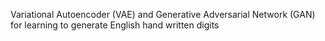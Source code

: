Variational Autoencoder (VAE) and Generative Adversarial Network (GAN) for learning to generate English hand written digits
